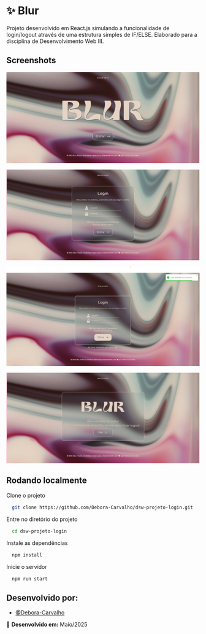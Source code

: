 
# ✨ Blur

Projeto desenvolvido em React.js simulando a funcionalidade de login/logout através de uma estrutura simples de IF/ELSE. Elaborado para a disciplina de Desenvolvimento Web III.


## Screenshots

![Website/Inicio Screenshot](./src/assets/images/screenshot-telaInicial.png)

![Website/Login Screenshot](./src/assets/images/screenshot-telaLogin.png)

![Website/Login Toast Screenshot](./src/assets/images/screenshot-telaLoginToast.png)

![Website/Home Screenshot](./src/assets/images/screenshot-telaSistema.png)


## Rodando localmente

Clone o projeto

```bash
  git clone https://github.com/Debora-Carvalho/dsw-projeto-login.git
```

Entre no diretório do projeto

```bash
  cd dsw-projeto-login
```

Instale as dependências

```bash
  npm install
```

Inicie o servidor

```bash
  npm run start
```


## Desenvolvido por:

- [@Debora-Carvalho](https://github.com/Debora-Carvalho)

📅 **Desenvolvido em:** Maio/2025